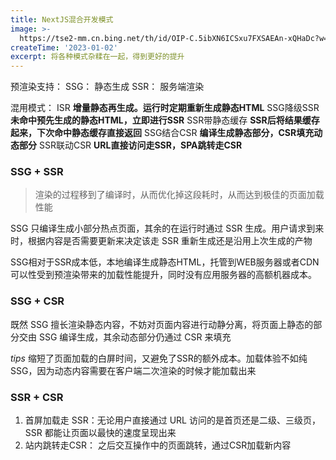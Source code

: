 ```yaml
---
title: NextJS混合开发模式
image: >-
  https://tse2-mm.cn.bing.net/th/id/OIP-C.5ibXN6ICSxu7FXSAEAn-xQHaDc?w=333&h=162&c=7&r=0&o=5&dpr=1.5&pid=1.7
createTime: '2023-01-02'
excerpt: 将各种模式杂糅在一起，得到更好的提升
---
```

预渲染支持：
SSG： 静态生成
SSR： 服务端渲染

混用模式：
ISR **增量静态再生成。运行时定期重新生成静态HTML**
SSG降级SSR **未命中预先生成的静态HTML，立即进行SSR**
SSR带静态缓存 **SSR后将结果缓存起来，下次命中静态缓存直接返回**
SSG结合CSR **编译生成静态部分，CSR填充动态部分**
SSR联动CSR **URL直接访问走SSR，SPA跳转走CSR**

### **SSG + SSR**
> 渲染的过程移到了编译时，从而优化掉这段耗时，从而达到极佳的页面加载性能

SSG 只编译生成小部分热点页面，其余的在运行时通过 SSR 生成。用户请求到来时，根据内容是否需要更新来决定该走 SSR 重新生成还是沿用上次生成的产物

SSG相对于SSR成本低，本地编译生成静态HTML，托管到WEB服务器或者CDN可以性受到预渲染带来的加载性能提升，同时没有应用服务器的高额机器成本。

### **SSG + CSR**
既然 SSG 擅长渲染静态内容，不妨对页面内容进行动静分离，将页面上静态的部分交由 SSG 编译生成，其余动态部分仍通过 CSR 来填充

*tips* 
缩短了页面加载的白屏时间，又避免了SSR的额外成本。加载体验不如纯SSG，因为动态内容需要在客户端二次渲染的时候才能加载出来

### **SSR + CSR**
1. 首屏加载走 SSR：无论用户直接通过 URL 访问的是首页还是二级、三级页，SSR 都能让页面以最快的速度呈现出来
2. 站内跳转走CSR： 之后交互操作中的页面跳转，通过CSR加载新内容
